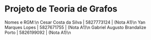 # Projeto de Teoria de Grafos
Nomes e RGM:\n
Cesar Costa da Silva | 5827773124 | (Nota A1)\n
Yan Marques Lopes | 5827671755 | (Nota A1)\n
Gabriel Augusto Brandalize Porto | 5826199092 | (Nota A1)\n
